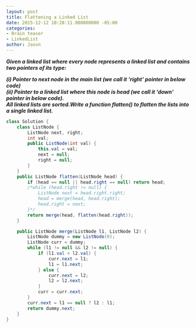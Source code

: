 ```yaml
---
layout: post
title: Flattening a Linked List
date: 2015-12-12 10:28:11.000000000 -05:00
categories:
- Brain teaser
- LinkedList
author: Jason
---
```

<p><strong><em>Given a linked list where every node represents a linked list and contains two pointers of its type:<br />

(i) Pointer to next node in the main list (we call it ‘right’ pointer in below code)<br />
(ii) Pointer to a linked list where this node is head (we call it ‘down’ pointer in below code).<br />
All linked lists are sorted.Write a function flatten() to flatten the lists into a single linked list.</em></strong></p>
``` java
class Solution {
    class ListNode {
        ListNode next, right;
        int val;
        public ListNode(int val) {
            this.val = val;
            next = null;
            right = null;
        }
    }
    public ListNode flatten(ListNode head) {
        if (head == null || head.right == null) return head;
        /*while (head.right != null) {
            ListNode next = head.right.right;
            head = merge(head, head.right);
            head.right = next;
        }*/
        return merge(head, flatten(head.right));
    }

    public ListNode merge(ListNode l1, ListNode l2) {
        ListNode dummy = new ListNode(0);
        ListNode curr = dummy;
        while (l1 != null && l2 != null) {
            if (l1.val < l2.val) {
                curr.next = l1;
                l1 = l1.next;
            } else {
                curr.next = l2;
                l2 = l2.next;
            }
            curr = curr.next;
        }
        curr.next = l1 == null ? l2 : l1;
        return dummy.next;
    }
}
```
